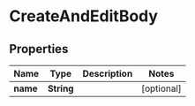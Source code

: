 

# CreateAndEditBody

## Properties

Name | Type | Description | Notes
------------ | ------------- | ------------- | -------------
**name** | **String** |  |  [optional]



